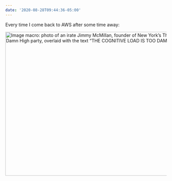 ```yaml
---
date: '2020-08-28T09:44:36-05:00'
---
```

Every time I come back to AWS after some time away:

<img src="uploads/2020/30ce2164f1.jpg" width="600" height="450" alt="Image macro: photo of an irate Jimmy McMillan, founder of New York’s The Rent Is Too Damn High party, overlaid with the text “THE COGNITIVE LOAD IS TOO DAMN HIGH”" />
